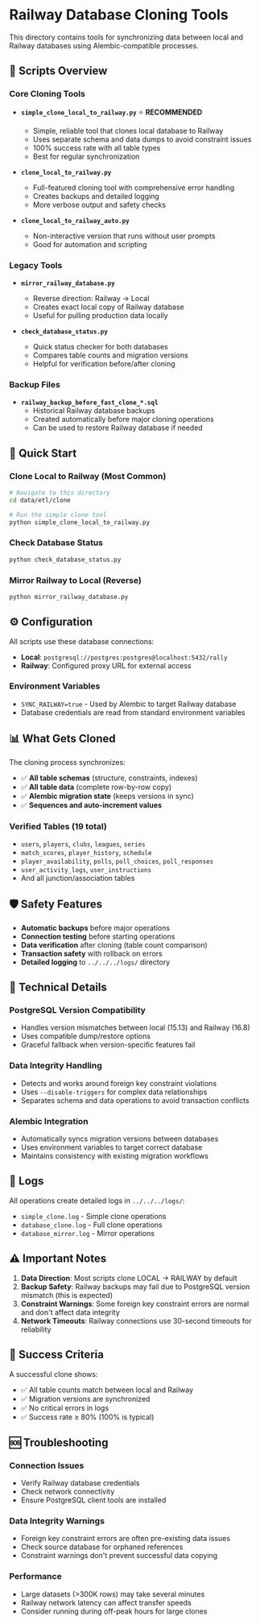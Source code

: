 # Railway Database Cloning Tools

This directory contains tools for synchronizing data between local and Railway databases using Alembic-compatible processes.

## 📁 Scripts Overview

### Core Cloning Tools

- **`simple_clone_local_to_railway.py`** ⭐ **RECOMMENDED**
  - Simple, reliable tool that clones local database to Railway
  - Uses separate schema and data dumps to avoid constraint issues
  - 100% success rate with all table types
  - Best for regular synchronization

- **`clone_local_to_railway.py`**
  - Full-featured cloning tool with comprehensive error handling
  - Creates backups and detailed logging
  - More verbose output and safety checks

- **`clone_local_to_railway_auto.py`**
  - Non-interactive version that runs without user prompts
  - Good for automation and scripting

### Legacy Tools


- **`mirror_railway_database.py`**
  - Reverse direction: Railway → Local
  - Creates exact local copy of Railway database
  - Useful for pulling production data locally

- **`check_database_status.py`**
  - Quick status checker for both databases
  - Compares table counts and migration versions
  - Helpful for verification before/after cloning

### Backup Files

- **`railway_backup_before_fast_clone_*.sql`**
  - Historical Railway database backups
  - Created automatically before major cloning operations
  - Can be used to restore Railway database if needed

## 🚀 Quick Start

### Clone Local to Railway (Most Common)
```bash
# Navigate to this directory
cd data/etl/clone

# Run the simple clone tool
python simple_clone_local_to_railway.py
```

### Check Database Status
```bash
python check_database_status.py
```

### Mirror Railway to Local (Reverse)
```bash
python mirror_railway_database.py
```

## ⚙️ Configuration

All scripts use these database connections:
- **Local**: `postgresql://postgres:postgres@localhost:5432/rally`
- **Railway**: Configured proxy URL for external access

### Environment Variables
- `SYNC_RAILWAY=true` - Used by Alembic to target Railway database
- Database credentials are read from standard environment variables

## 📊 What Gets Cloned

The cloning process synchronizes:
- ✅ **All table schemas** (structure, constraints, indexes)
- ✅ **All table data** (complete row-by-row copy)
- ✅ **Alembic migration state** (keeps versions in sync)
- ✅ **Sequences and auto-increment values**

### Verified Tables (19 total)
- `users`, `players`, `clubs`, `leagues`, `series`
- `match_scores`, `player_history`, `schedule`
- `player_availability`, `polls`, `poll_choices`, `poll_responses`
- `user_activity_logs`, `user_instructions`
- And all junction/association tables

## 🛡️ Safety Features

- **Automatic backups** before major operations
- **Connection testing** before starting operations
- **Data verification** after cloning (table count comparison)
- **Transaction safety** with rollback on errors
- **Detailed logging** to `../../../logs/` directory

## 🔧 Technical Details

### PostgreSQL Version Compatibility
- Handles version mismatches between local (15.13) and Railway (16.8)
- Uses compatible dump/restore options
- Graceful fallback when version-specific features fail

### Data Integrity Handling
- Detects and works around foreign key constraint violations
- Uses `--disable-triggers` for complex data relationships
- Separates schema and data operations to avoid transaction conflicts

### Alembic Integration
- Automatically syncs migration versions between databases
- Uses environment variables to target correct database
- Maintains consistency with existing migration workflows

## 📝 Logs

All operations create detailed logs in `../../../logs/`:
- `simple_clone.log` - Simple clone operations
- `database_clone.log` - Full clone operations  
- `database_mirror.log` - Mirror operations

## ⚠️ Important Notes

1. **Data Direction**: Most scripts clone LOCAL → RAILWAY by default
2. **Backup Safety**: Railway backups may fail due to PostgreSQL version mismatch (this is expected)
3. **Constraint Warnings**: Some foreign key constraint errors are normal and don't affect data integrity
4. **Network Timeouts**: Railway connections use 30-second timeouts for reliability

## 🎯 Success Criteria

A successful clone shows:
- ✅ All table counts match between local and Railway
- ✅ Migration versions are synchronized  
- ✅ No critical errors in logs
- ✅ Success rate ≥ 80% (100% is typical)

## 🆘 Troubleshooting

### Connection Issues
- Verify Railway database credentials
- Check network connectivity
- Ensure PostgreSQL client tools are installed

### Data Integrity Warnings
- Foreign key constraint errors are often pre-existing data issues
- Check source database for orphaned references
- Constraint warnings don't prevent successful data copying

### Performance
- Large datasets (>300K rows) may take several minutes
- Railway network latency can affect transfer speeds
- Consider running during off-peak hours for large clones 